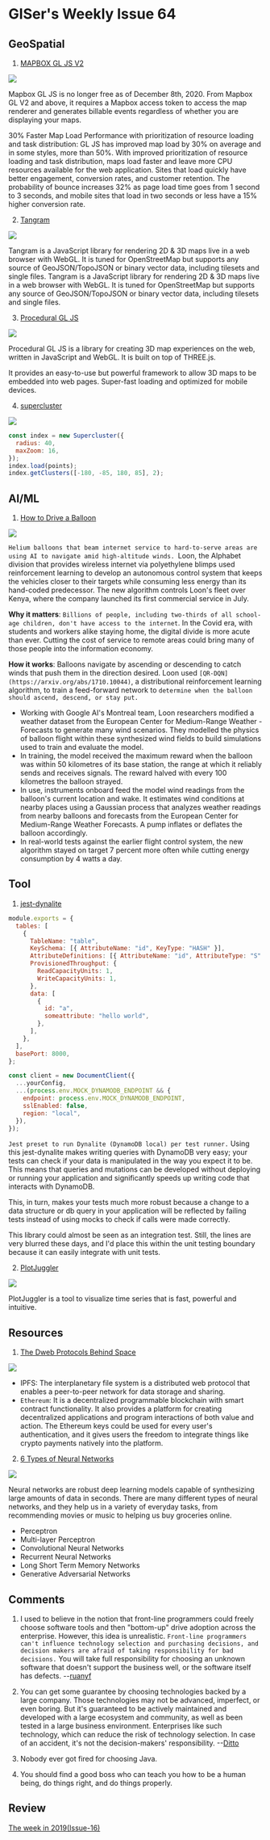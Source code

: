 # GISer's Weekly Issue 64

## GeoSpatial

1. [MAPBOX GL JS V2](https://www.mapbox.com/blog/mapbox-gl-js-v2-3d-maps-camera-api-sky-api-launch)

![](https://assets.website-files.com/5f2a93fe880654a977c51043/5fcfb4872fa0f55a8a3a85e6_Graph_mpl.png)

Mapbox GL JS is no longer free as of December 8th, 2020. From Mapbox GL V2 and above, it requires a Mapbox access token to access the map renderer and generates billable events regardless of whether you are displaying your maps.

30% Faster Map Load Performance with prioritization of resource loading and task distribution: GL JS has improved map load by 30% on average and in some styles, more than 50%. With improved prioritization of resource loading and task distribution, maps load faster and leave more CPU resources available for the web application. Sites that load quickly have better engagement, conversion rates, and customer retention. The probability of bounce increases 32% as page load time goes from 1 second to 3 seconds, and mobile sites that load in two seconds or less have a 15% higher conversion rate.

2. [Tangram](https://github.com/tangrams/tangram)

![](https://cloud.githubusercontent.com/assets/459970/7569087/8cd14df6-f7d4-11e4-8360-db31790d2bbf.png)

Tangram is a JavaScript library for rendering 2D & 3D maps live in a web browser with WebGL. It is tuned for OpenStreetMap but supports any source of GeoJSON/TopoJSON or binary vector data, including tilesets and single files. Tangram is a JavaScript library for rendering 2D & 3D maps live in a web browser with WebGL. It is tuned for OpenStreetMap but supports any source of GeoJSON/TopoJSON or binary vector data, including tilesets and single files.

3. [Procedural GL JS](https://felixpalmer.github.io/new-zealand-3d/)

![](https://raw.githubusercontent.com/felixpalmer/procedural-gl-js/main/screenshots/title.jpg)

Procedural GL JS is a library for creating 3D map experiences on the web, written in JavaScript and WebGL. It is built on top of THREE.js.

It provides an easy-to-use but powerful framework to allow 3D maps to be embedded into web pages. Super-fast loading and optimized for mobile devices.

4. [supercluster](https://github.com/mapbox/supercluster)

![](https://cloud.githubusercontent.com/assets/25395/11857351/43407b46-a40c-11e5-8662-e99ab1cd2cb7.gif)

```js
const index = new Supercluster({
  radius: 40,
  maxZoom: 16,
});
index.load(points);
index.getClusters([-180, -85, 180, 85], 2);
```

## AI/ML

1. [How to Drive a Balloon](https://blog.deeplearning.ai/blog/the-batch-autonomous-helium-balloons-seeing-eye-ai-muppet-models-estimate-weights-and-measures-labor-unions-fight-automation)

![](https://blog.deeplearning.ai/hubfs/LOON.gif)

`Helium balloons that beam internet service to hard-to-serve areas are using AI to navigate amid high-altitude winds. `Loon, the Alphabet division that provides wireless internet via polyethylene blimps used reinforcement learning to develop an autonomous control system that keeps the vehicles closer to their targets while consuming less energy than its hand-coded predecessor. The new algorithm controls Loon's fleet over Kenya, where the company launched its first commercial service in July.

**Why it matters**: `Billions of people, including two-thirds of all school-age children, don't have access to the internet`. In the Covid era, with students and workers alike staying home, the digital divide is more acute than ever. Cutting the cost of service to remote areas could bring many of those people into the information economy.

**How it works**: Balloons navigate by ascending or descending to catch winds that push them in the direction desired. Loon used `[QR-DQN](https://arxiv.org/abs/1710.10044)`, a distributional reinforcement learning algorithm, to train a feed-forward network to `determine when the balloon should ascend, descend, or stay put.`

- Working with Google AI's Montreal team, Loon researchers modified a weather dataset from the European Center for Medium-Range Weather - Forecasts to generate many wind scenarios. They modelled the physics of balloon flight within these synthesized wind fields to build simulations used to train and evaluate the model.
- In training, the model received the maximum reward when the balloon was within 50 kilometres of its base station, the range at which it reliably sends and receives signals. The reward halved with every 100 kilometres the balloon strayed.
- In use, instruments onboard feed the model wind readings from the balloon's current location and wake. It estimates wind conditions at nearby places using a Gaussian process that analyzes weather readings from nearby balloons and forecasts from the European Center for Medium-Range Weather Forecasts. A pump inflates or deflates the balloon accordingly.
- In real-world tests against the earlier flight control system, the new algorithm stayed on target 7 percent more often while cutting energy consumption by 4 watts a day.

## Tool

1. [jest-dynalite](https://github.com/freshollie/jest-dynalite)

```js
module.exports = {
  tables: [
    {
      TableName: "table",
      KeySchema: [{ AttributeName: "id", KeyType: "HASH" }],
      AttributeDefinitions: [{ AttributeName: "id", AttributeType: "S" }],
      ProvisionedThroughput: {
        ReadCapacityUnits: 1,
        WriteCapacityUnits: 1,
      },
      data: [
        {
          id: "a",
          someattribute: "hello world",
        },
      ],
    },
  ],
  basePort: 8000,
};

const client = new DocumentClient({
  ...yourConfig,
  ...(process.env.MOCK_DYNAMODB_ENDPOINT && {
    endpoint: process.env.MOCK_DYNAMODB_ENDPOINT,
    sslEnabled: false,
    region: "local",
  }),
});
```

`Jest preset to run Dynalite (DynamoDB local) per test runner.` Using this jest-dynalite makes writing queries with DynamoDB very easy; your tests can check if your data is manipulated in the way you expect it to be. This means that queries and mutations can be developed without deploying or running your application and significantly speeds up writing code that interacts with DynamoDB.

This, in turn, makes your tests much more robust because a change to a data structure or db query in your application will be reflected by failing tests instead of using mocks to check if calls were made correctly.

This library could almost be seen as an integration test. Still, the lines are very blurred these days, and I'd place this within the unit testing boundary because it can easily integrate with unit tests.

2. [PlotJuggler](https://github.com/facontidavide/PlotJuggler)

![](https://github.com/facontidavide/PlotJuggler/raw/main/docs/plotjuggler3.gif)

PlotJuggler is a tool to visualize time series that is fast, powerful and intuitive.

## Resources

1. [The Dweb Protocols Behind Space](https://blog.space.storage/posts/the-dweb-protocols-behind-space)

![](https://fleek-team-bucket.storage.fleek.co/thumbnails-blog/Dweb%20Stack.jpg)

- IPFS: The interplanetary file system is a distributed web protocol that enables a peer-to-peer network for data storage and sharing.
- `Ethereum`: It is a decentralized programmable blockchain with smart contract functionality. It also provides a platform for creating decentralized applications and program interactions of both value and action. The Ethereum keys could be used for every user's authentication, and it gives users the freedom to integrate things like crypto payments natively into the platform.

2. [6 Types of Neural Networks](https://lionbridge.ai/articles/6-types-of-neural-networks-every-data-scientist-must-know/)

![](https://lionbridge.ai/wp-content/uploads/2020/11/02-3.png)

Neural networks are robust deep learning models capable of synthesizing large amounts of data in seconds. There are many different types of neural networks, and they help us in a variety of everyday tasks, from recommending movies or music to helping us buy groceries online.

- Perceptron
- Multi-layer Perceptron
- Convolutional Neural Networks
- Recurrent Neural Networks
- Long Short Term Memory Networks
- Generative Adversarial Networks

## Comments

1.  I used to believe in the notion that front-line programmers could freely choose software tools and then "bottom-up" drive adoption across the enterprise. However, this idea is unrealistic. `Front-line programmers can't influence technology selection and purchasing decisions, and decision makers are afraid of taking responsibility for bad decisions.` You will take full responsibility for choosing an unknown software that doesn't support the business well, or the software itself has defects.
    --[ruanyf](https://github.com/ruanyf/weekly/blob/master/docs/issue-137.md)

2.  You can get some guarantee by choosing technologies backed by a large company. Those technologies may not be advanced, imperfect, or even boring. But it's guaranteed to be actively maintained and developed with a large ecosystem and community, as well as been tested in a large business environment. Enterprises like such technology, which can reduce the risk of technology selection. In case of an accident, it's not the decision-makers' responsibility.
    --[Ditto](https://github.com/ruanyf/weekly/blob/master/docs/issue-137.md)

3.  Nobody ever got fired for choosing Java.

4.  You should find a good boss who can teach you how to be a human being, do things right, and do things properly.

## Review

[The week in 2019(Issue-16)](https://github.com/lkcozy/weekly/blob/master/docs/2019/issue-16.md)

